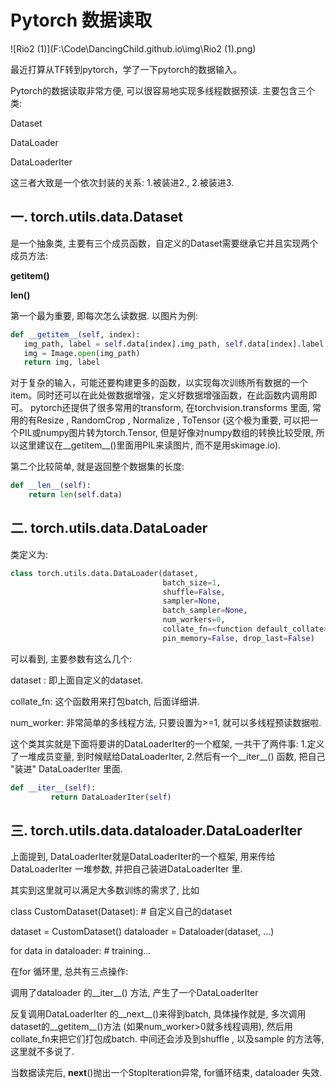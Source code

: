 # Pytorch 数据读取

![Rio2 (1)](F:\Code\DancingChild.github.io\img\Rio2 (1).png)

最近打算从TF转到pytorch，学了一下pytorch的数据输入。

Pytorch的数据读取非常方便, 可以很容易地实现多线程数据预读. 主要包含三个类:

Dataset

DataLoader

DataLoaderIter

这三者大致是一个依次封装的关系: 1.被装进2., 2.被装进3.

##  一. torch.utils.data.Dataset

是一个抽象类, 主要有三个成员函数，自定义的Dataset需要继承它并且实现两个成员方法:

**__getitem__()**

**__len__()**

第一个最为重要, 即每次怎么读数据. 以图片为例:

 ~~~python
def __getitem__(self, index):     
    img_path, label = self.data[index].img_path, self.data[index].label 
    img = Image.open(img_path)
    return img, label
 ~~~

对于复杂的输入，可能还要构建更多的函数，以实现每次训练所有数据的一个item。同时还可以在此处做数据增强，定义好数据增强函数，在此函数内调用即可。 pytorch还提供了很多常用的transform, 在torchvision.transforms 里面, 常用的有Resize , RandomCrop , Normalize , ToTensor (这个极为重要, 可以把一个PIL或numpy图片转为torch.Tensor, 但是好像对numpy数组的转换比较受限, 所以这里建议在__getitem__()里面用PIL来读图片, 而不是用skimage.io). 

第二个比较简单, 就是返回整个数据集的长度:

~~~ python
def __len__(self):
    return len(self.data)
~~~

##  二. torch.utils.data.DataLoader

类定义为:

~~~python
class torch.utils.data.DataLoader(dataset, 
                                  batch_size=1, 
                                  shuffle=False,
                                  sampler=None,
                                  batch_sampler=None, 
                                  num_workers=0,
                                  collate_fn=<function default_collate>, 
                                  pin_memory=False, drop_last=False)
~~~

可以看到, 主要参数有这么几个:

dataset : 即上面自定义的dataset.

collate_fn: 这个函数用来打包batch, 后面详细讲.

num_worker: 非常简单的多线程方法, 只要设置为>=1, 就可以多线程预读数据啦.

这个类其实就是下面将要讲的DataLoaderIter的一个框架, 一共干了两件事: 1.定义了一堆成员变量, 到时候赋给DataLoaderIter, 2.然后有一个__iter__() 函数, 把自己 "装进" DataLoaderIter 里面.

~~~python
def __iter__(self):
         return DataLoaderIter(self)
~~~



## 三. torch.utils.data.dataloader.DataLoaderIter

上面提到, DataLoaderIter就是DataLoaderIter的一个框架, 用来传给DataLoaderIter 一堆参数, 并把自己装进DataLoaderIter 里.

其实到这里就可以满足大多数训练的需求了, 比如

class CustomDataset(Dataset):
    \# 自定义自己的dataset

dataset = CustomDataset()
 dataloader = Dataloader(dataset, ...)

for data in dataloader:
    \# training...

在for 循环里, 总共有三点操作:

调用了dataloader 的__iter__() 方法, 产生了一个DataLoaderIter

反复调用DataLoaderIter 的__next__()来得到batch, 具体操作就是, 多次调用dataset的__getitem__()方法 (如果num_worker>0就多线程调用), 然后用collate_fn来把它们打包成batch. 中间还会涉及到shuffle , 以及sample 的方法等, 这里就不多说了.

当数据读完后, __next__()抛出一个StopIteration异常, for循环结束, dataloader 失效.